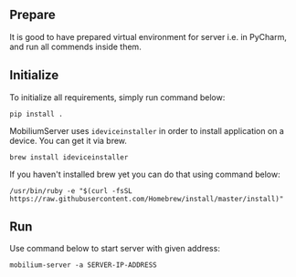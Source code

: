 ## Prepare
It is good to have prepared virtual environment for server i.e. in PyCharm, and run
all commends inside them.

## Initialize
To initialize all requirements, simply run command below:
```
pip install .
```
MobiliumServer uses `ideviceinstaller` in order to install application on a device. You can get it via brew.
```
brew install ideviceinstaller
```
If you haven't installed brew yet you can do that using command below:
```
/usr/bin/ruby -e "$(curl -fsSL https://raw.githubusercontent.com/Homebrew/install/master/install)"
```
## Run
Use command below to start server with given address:
```
mobilium-server -a SERVER-IP-ADDRESS
```
